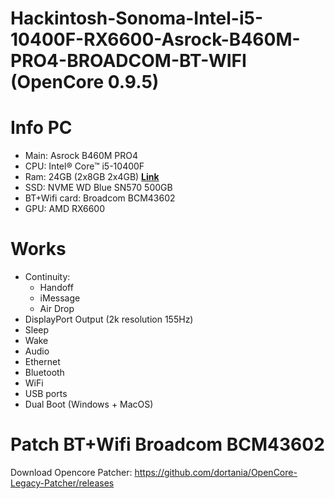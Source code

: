 
# Hackintosh-Sonoma-Intel-i5-10400F-RX6600-Asrock-B460M-PRO4-BROADCOM-BT-WIFI (OpenCore 0.9.5)

# Info PC

- Main: Asrock B460M PRO4
- CPU: Intel® Core™ i5-10400F
- Ram: 24GB (2x8GB 2x4GB) **[Link](https://www.anphatpc.com.vn/ram-kingston-hyperx-fury-8gb-1x8gb-ddr4-bus-2666mhz-black.html)**
- SSD: NVME WD Blue SN570 500GB
- BT+Wifi card: Broadcom BCM43602 
- GPU: AMD RX6600

# Works
- Continuity:
    - Handoff
    - iMessage
    - Air Drop
- DisplayPort Output (2k resolution 155Hz)
- Sleep
- Wake
- Audio 
- Ethernet
- Bluetooth
- WiFi
- USB ports 
- Dual Boot (Windows + MacOS) 

# Patch BT+Wifi Broadcom BCM43602
Download Opencore Patcher: https://github.com/dortania/OpenCore-Legacy-Patcher/releases
